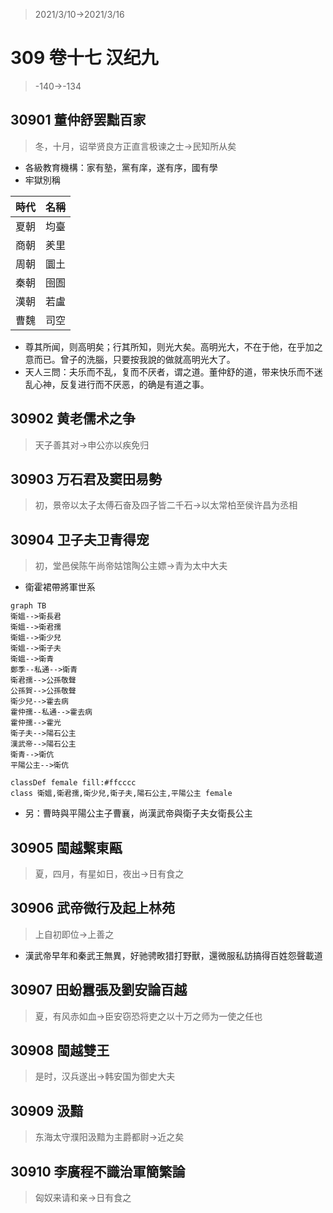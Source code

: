 > 2021/3/10->2021/3/16

# 309 卷十七 汉纪九

> -140->-134

## 30901 董仲舒罢黜百家
> 冬，十月，诏举贤良方正直言极谏之士->民知所从矣
- 各級教育機構：家有塾，黨有庠，遂有序，國有學
- 牢獄別稱

時代|名稱
--|--
夏朝|均臺
商朝|羑里
周朝|圜土
秦朝|囹圄
漢朝|若盧
曹魏|司空

- 尊其所闻，则高明矣；行其所知，则光大矣。高明光大，不在于他，在乎加之意而已。曾子的洗腦，只要按我說的做就高明光大了。
- 天人三問：夫乐而不乱，复而不厌者，谓之道。董仲舒的道，带来快乐而不迷乱心神，反复进行而不厌恶，的确是有道之事。

## 30902 黄老儒术之争
> 天子善其对->申公亦以疾免归

## 30903 万石君及窦田易勢
> 初，景帝以太子太傅石奋及四子皆二千石->以太常柏至侯许昌为丞相

## 30904 卫子夫卫青得宠
> 初，堂邑侯陈午尚帝姑馆陶公主嫖->青为太中大夫
- 衛霍裙帶將軍世系

```mermaid
graph TB
衛媼-->衛長君
衛媼-->衛君孺
衛媼-->衛少兒
衛媼-->衛子夫
衛媼-->衛青
鄭季--私通-->衛青
衛君孺-->公孫敬聲
公孫賀-->公孫敬聲
衛少兒-->霍去病
霍仲孺--私通-->霍去病
霍仲孺-->霍光
衛子夫-->陽石公主
漢武帝-->陽石公主
衛青-->衛伉
平陽公主-->衛伉

classDef female fill:#ffcccc
class 衛媼,衛君孺,衛少兒,衛子夫,陽石公主,平陽公主 female
```

  - 另：曹時與平陽公主子曹襄，尚漢武帝與衛子夫女衛長公主

## 30905 閩越繫東甌
> 夏，四月，有星如日，夜出->日有食之

## 30906 武帝微行及起上林苑
> 上自初即位->上善之
- 漢武帝早年和秦武王無異，好驰骋畋猎打野獸，還微服私訪搞得百姓怨聲載道

## 30907 田蚡囂張及劉安論百越
> 夏，有风赤如血->臣安窃恐将吏之以十万之师为一使之任也

## 30908 閩越雙王
> 是时，汉兵遂出->韩安国为御史大夫

## 30909 汲黯
> 东海太守濮阳汲黯为主爵都尉->近之矣

## 30910 李廣程不識治軍簡繁論
> 匈奴来请和亲->日有食之
